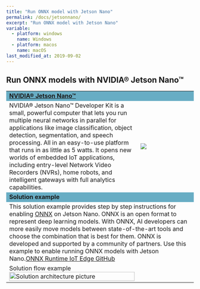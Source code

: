 ```yaml
---
title: "Run ONNX model with Jetson Nano"
permalink: /docs/jetsonnano/
excerpt: "Run ONNX model with Jetson Nano"
variable:
  - platform: windows
    name: Windows
  - platform: macos
    name: macOS
last_modified_at: 2019-09-02
---
```

<!-- <html><font size="5"> -->
## Run ONNX models with NVIDIA® Jetson Nano™

<html><table><tr bgcolor="#68adc4"><td colspan="2"><b>
<a href="https://www.nvidia.com/en-us/autonomous-machines/embedded-systems/jetson-nano/" target="_blank">NVIDIA® Jetson Nano™</a></b>
<tr><td>
NVIDIA® Jetson Nano™ Developer Kit is a small, powerful computer that lets you run multiple neural networks in parallel for applications like image classification, object detection, segmentation, and speech processing. All in an easy-to-use platform that runs in as little as 5 watts. It opens new worlds of embedded IoT applications, including entry-level Network Video Recorders (NVRs), home robots, and intelligent gateways with full analytics capabilities. 
</td>
<td width="30%">
<img src="{{'assets/images/devices_jetson_nano.jpg' | relative_url}}">
<!-- ![Jetson Nano]({{ '/assets/images/devices_jetson_nano.jpg' | relative_url }})  -->
</td></tr>
<tr bgcolor="#68adc4"><td colspan="2"><b>
Solution example
</b></td></tr>
<tr><td colspan="2">
This solution example provides step by step instructions for enabling <a href="https://onnx.ai/" target="_blank">ONNX</a> on Jetson Nano. ONNX is an open format to represent deep learning models. With ONNX, AI developers can more easily move models between state-of-the-art tools and choose the combination that is best for them. ONNX is developed and supported by a community of partners. Use this example to enable running ONNX models with Jetson Nano.<a href="https://github.com/Azure-Samples/onnxruntime-iot-edge/blob/master/README-ONNXRUNTIME-arm64.md" target="_blank">ONNX Runtime IoT Edge GitHub</a>
</td></tr>
<tr><td>
Solution flow example
<img src="{{'/assets/images/devices_onnx_jetson.jpg' | relative_url}}" alt="Solution architecture picture" width="100%">
</td></tr>

